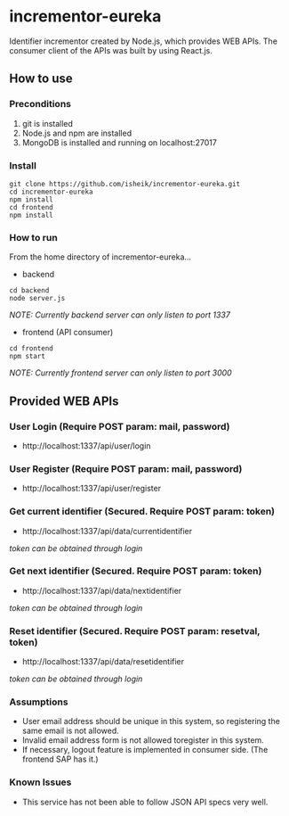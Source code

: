 # incrementor-eureka
Identifier incrementor created by Node.js, which provides WEB APIs.
The consumer client of the APIs was built by using React.js.

## How to use
### Preconditions
1. git is installed
2. Node.js and npm are installed
3. MongoDB is installed and running on localhost:27017

### Install
```
git clone https://github.com/isheik/incrementor-eureka.git
cd incrementor-eureka
npm install
cd frontend
npm install
```

### How to run
From the home directory of incrementor-eureka...

* backend
```
cd backend
node server.js
```
*NOTE: Currently backend server can only listen to port 1337*


* frontend (API consumer)
```
cd frontend
npm start
```
*NOTE: Currently frontend server can only listen to port 3000*

## Provided WEB APIs
### User Login (Require POST param: mail, password)
* http://localhost:1337/api/user/login

### User Register (Require POST param: mail, password)
* http://localhost:1337/api/user/register

### Get current identifier (Secured. Require POST param: token)
* http://localhost:1337/api/data/currentidentifier

*token can be obtained through login*

### Get next identifier (Secured. Require POST param: token)
* http://localhost:1337/api/data/nextidentifier

*token can be obtained through login*

### Reset identifier (Secured. Require POST param: resetval, token)
* http://localhost:1337/api/data/resetidentifier

*token can be obtained through login*

### Assumptions
* User email address should be unique in this system, so registering the same email is not allowed.
* Invalid email address form is not allowed toregister in this system.
* If necessary, logout feature is implemented in consumer side. (The frontend SAP has it.)

### Known Issues
* This service has not been able to follow JSON API specs very well.
